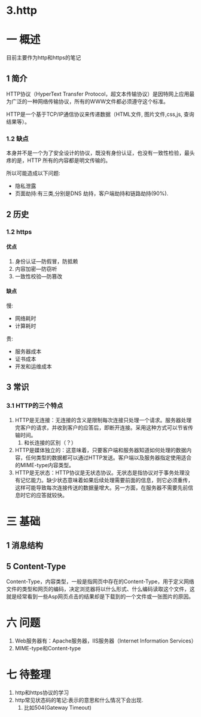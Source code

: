 # 3.http
# 一 概述
目前主要作为http和https的笔记
## 1 简介
HTTP协议（HyperText Transfer Protocol，超文本传输协议）是因特网上应用最为广泛的一种网络传输协议，所有的WWW文件都必须遵守这个标准。

HTTP是一个基于TCP/IP通信协议来传递数据（HTML文件, 图片文件,css,js, 查询结果等）。

### 1.2 缺点
本身并不是一个为了安全设计的协议，既没有身份认证，也没有一致性检验，最头疼的是，HTTP 所有的内容都是明文传输的。

所以可能造成以下问题:
- 隐私泄露
- 页面劫持:有三类,分别是DNS 劫持，客户端劫持和链路劫持(90%).

## 2 历史
### 1.2 https
#### 优点
1. 身份认证—防假冒，防抵赖
2. 内容加密—防窃听
3. 一致性校验—防篡改

#### 缺点
慢:
- 网络耗时
- 计算耗时

贵:
- 服务器成本
- 证书成本
- 开发和运维成本

## 3 常识
### 3.1 HTTP的三个特点
1. HTTP是无连接：无连接的含义是限制每次连接只处理一个请求。服务器处理完客户的请求，并收到客户的应答后，即断开连接。采用这种方式可以节省传输时间。
    1. 和长连接的区别（？）
2. HTTP是媒体独立的：这意味着，只要客户端和服务器知道如何处理的数据内容，任何类型的数据都可以通过HTTP发送。客户端以及服务器指定使用适合的MIME-type内容类型。
3. HTTP是无状态：HTTP协议是无状态协议。无状态是指协议对于事务处理没有记忆能力。缺少状态意味着如果后续处理需要前面的信息，则它必须重传，这样可能导致每次连接传送的数据量增大。另一方面，在服务器不需要先前信息时它的应答就较快。

# 三 基础
## 1 消息结构
## 5 Content-Type
Content-Type，内容类型，一般是指网页中存在的Content-Type，用于定义网络文件的类型和网页的编码，决定浏览器将以什么形式、什么编码读取这个文件，这就是经常看到一些Asp网页点击的结果却是下载到的一个文件或一张图片的原因。

# 六 问题
1. Web服务器有：Apache服务器，IIS服务器（Internet Information Services）
2. MIME-type和Content-type

# 七 待整理
1. http和https协议的学习
2. http常见状态码的笔记:表示的意思和什么情况下会出现.
    1. 比如504(Gateway Timeout)